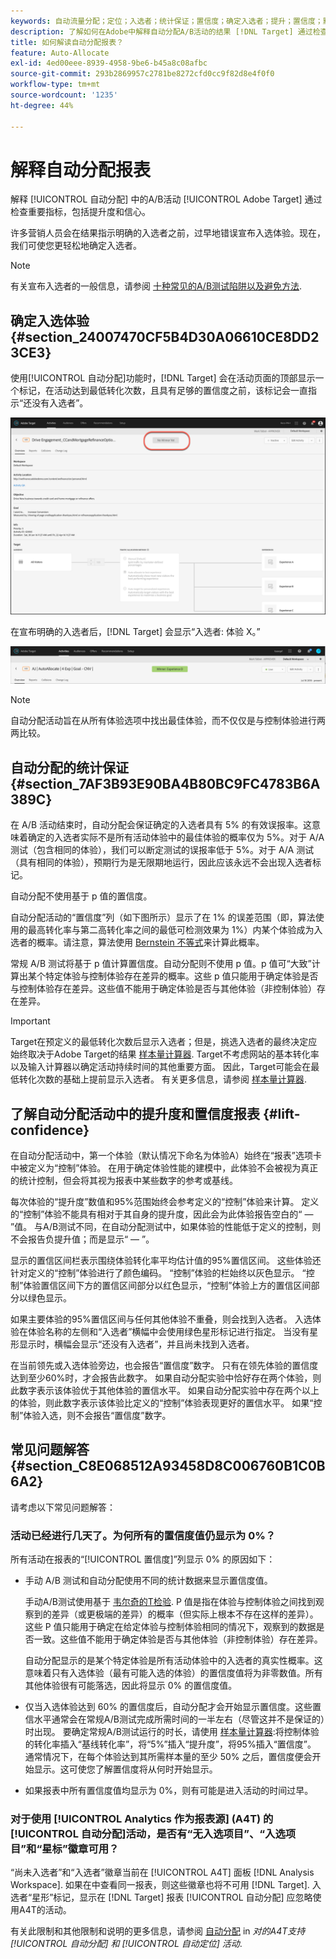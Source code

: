 ```yaml
---
keywords: 自动流量分配；定位；入选者；统计保证；置信度；确定入选者；提升；置信度；默认；默认体验；自动分配
description: 了解如何在Adobe中解释自动分配A/B活动的结果 [!DNL Target] 通过检查重要指标，包括提升度和信心。
title: 如何解读自动分配报表？
feature: Auto-Allocate
exl-id: 4ed00eee-8939-4958-9be6-b45a8c08afbc
source-git-commit: 293b2869957c2781be8272cfd0cc9f82d8e4f0f0
workflow-type: tm+mt
source-wordcount: '1235'
ht-degree: 44%

---
```


# 解释自动分配报表

解释 [!UICONTROL 自动分配] 中的A/B活动 [!UICONTROL Adobe Target] 通过检查重要指标，包括提升度和信心。

许多营销人员会在结果指示明确的入选者之前，过早地错误宣布入选体验。现在，我们可使您更轻松地确定入选者。

>[!NOTE]
>
>有关宣布入选者的一般信息，请参阅 [十种常见的A/B测试陷阱以及避免方法](/help/main/c-activities/t-test-ab/common-ab-testing-pitfalls.md).

## 确定入选体验 {#section_24007470CF5B4D30A06610CE8DD23CE3}

使用[!UICONTROL 自动分配]功能时，[!DNL Target] 会在活动页面的顶部显示一个标记，在活动达到最低转化次数，且具有足够的置信度之前，该标记会一直指示“还没有入选者”。

![“没有入选者”标记](/help/main/c-activities/automated-traffic-allocation/assets/no-winner.png)

在宣布明确的入选者后，[!DNL Target] 会显示“入选者: 体验 X。”

![入选者图像](assets/winner.png)

>[!NOTE]
>
>自动分配活动旨在从所有体验选项中找出最佳体验，而不仅仅是与控制体验进行两两比较。

## 自动分配的统计保证 {#section_7AF3B93E90BA4B80BC9FC4783B6A389C}

在 A/B 活动结束时，自动分配会保证确定的入选者具有 5% 的有效误报率。这意味着确定的入选者实际不是所有活动体验中的最佳体验的概率仅为 5%。对于 A/A 测试（包含相同的体验），我们可以断定测试的误报率低于 5%。对于 A/A 测试（具有相同的体验），预期行为是无限期地运行，因此应该永远不会出现入选者标记。

自动分配不使用基于 p 值的置信度。

自动分配活动的“置信度”列（如下图所示）显示了在 1% 的误差范围（即，算法使用的最高转化率与第二高转化率之间的最低可检测效果为 1%）内某个体验成为入选者的概率。请注意，算法使用 [Bernstein 不等式](https://en.wikipedia.org/wiki/Bernstein_inequalities_%28probability_theory%29)来计算此概率。

常规 A/B 测试将基于 p 值计算置信度。自动分配则不使用 p 值。p 值可“大致”计算出某个特定体验与控制体验存在差异的概率。这些 p 值只能用于确定体验是否与控制体验存在差异。这些值不能用于确定体验是否与其他体验（非控制体验）存在差异。

>[!IMPORTANT]
>
>Target在预定义的最低转化次数后显示入选者；但是，挑选入选者的最终决定应始终取决于Adobe Target的结果 [样本量计算器](https://experienceleague.adobe.com/tools/calculator/testcalculator.html). Target不考虑网站的基本转化率以及输入计算器以确定活动持续时间的其他重要方面。 因此，Target可能会在最低转化次数的基础上提前显示入选者。 有关更多信息，请参阅 [样本量计算器](/help/main/c-activities/t-test-ab/sample-size-determination.md#section_6B8725BD704C4AFE939EF2A6B6E834E6).

## 了解自动分配活动中的提升度和置信度报表 {#lift-confidence}

在自动分配活动中，第一个体验（默认情况下命名为体验A）始终在“报表”选项卡中被定义为“控制”体验。 在用于确定体验性能的建模中，此体验不会被视为真正的统计控制，但会将其视为报表中某些数字的参考或基线。

每次体验的“提升度”数值和95%范围始终会参考定义的“控制”体验来计算。 定义的“控制”体验不能具有相对于其自身的提升度，因此会为此体验报告空白的“ — ”值。 与A/B测试不同，在自动分配测试中，如果体验的性能低于定义的控制，则不会报告负提升值；而是显示“ — ”。

显示的置信区间栏表示围绕体验转化率平均估计值的95%置信区间。 这些体验还针对定义的“控制”体验进行了颜色编码。 “控制”体验的栏始终以灰色显示。 “控制”体验置信区间下方的置信区间部分以红色显示，“控制”体验上方的置信区间部分以绿色显示。

如果主要体验的95%置信区间与任何其他体验不重叠，则会找到入选者。 入选体验在体验名称的左侧和“入选者”横幅中会使用绿色星形标记进行指定。 当没有星形显示时，横幅会显示“还没有入选者”，并且尚未找到入选者。

在当前领先或入选体验旁边，也会报告“置信度”数字。 只有在领先体验的置信度达到至少60%时，才会报告此数字。 如果自动分配实验中恰好存在两个体验，则此数字表示该体验优于其他体验的置信水平。 如果自动分配实验中存在两个以上的体验，则此数字表示该体验比定义的“控制”体验表现更好的置信水平。 如果“控制”体验入选，则不会报告“置信度”数字。

## 常见问题解答 {#section_C8E068512A93458D8C006760B1C0B6A2}

请考虑以下常见问题解答：

### 活动已经进行几天了。为何所有的置信度值仍显示为 0%？

所有活动在报表的“[!UICONTROL 置信度]”列显示 0% 的原因如下：

* 手动 A/B 测试和自动分配使用不同的统计数据来显示置信度值。

   手动A/B测试使用基于 [韦尔奇的T检验](https://en.wikipedia.org/wiki/Welch%27s_t-test). P 值是指在体验与控制体验之间找到观察到的差异（或更极端的差异）的概率（但实际上根本不存在这样的差异）。这些 P 值只能用于确定在给定体验与控制体验相同的情况下，观察到的数据是否一致。这些值不能用于确定体验是否与其他体验（非控制体验）存在差异。

   自动分配显示的是某个特定体验是所有活动体验中的入选者的真实性概率。这意味着只有入选体验（最有可能入选的体验）的置信度值将为非零数值。所有其他体验很有可能落选，因此将显示 0% 的置信度值。

* 仅当入选体验达到 60% 的置信度后，自动分配才会开始显示置信度。这些置信水平通常会在常规A/B测试完成所需时间的一半左右（尽管这并不是保证的）时出现。 要确定常规A/B测试运行的时长，请使用 [样本量计算器](https://experienceleague.adobe.com/tools/calculator/testcalculator.html):将控制体验的转化率插入“基线转化率”，将“5%”插入“提升度”，将95%插入“置信度”。 通常情况下，在每个体验达到其所需样本量的至少 50% 之后，置信度便会开始显示。这可使您了解置信度将从何时开始显示。
* 如果报表中所有置信度值均显示为 0%，则有可能是进入活动的时间过早。

### 对于使用 [!UICONTROL Analytics 作为报表源] (A4T) 的[!UICONTROL 自动分配]活动，是否有“无入选项目”、“入选项目”和“星标”徽章可用？

“尚未入选者”和“入选者”徽章当前在 [!UICONTROL A4T] 面板 [!DNL Analysis Workspace]. 如果在中查看同一报表，则这些徽章也将不可用 [!DNL Target]. 入选者“星形”标记，显示在 [!DNL Target] 报表 [!UICONTROL 自动分配] 应忽略使用A4T的活动。

有关此限制和其他限制和说明的更多信息，请参阅 [自动分配](/help/main/c-integrating-target-with-mac/a4t/a4t-at-aa.md#aa) in *对的A4T支持 [!UICONTROL 自动分配] 和 [!UICONTROL 自动定位] 活动*.


